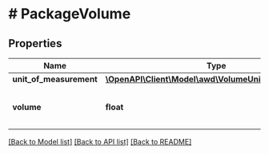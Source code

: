 # # PackageVolume

## Properties

Name | Type | Description | Notes
------------ | ------------- | ------------- | -------------
**unit_of_measurement** | [**\OpenAPI\Client\Model\awd\VolumeUnitOfMeasurement**](VolumeUnitOfMeasurement.md) |  |
**volume** | **float** | The package volume value. |

[[Back to Model list]](../../README.md#models) [[Back to API list]](../../README.md#endpoints) [[Back to README]](../../README.md)
